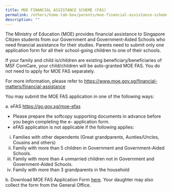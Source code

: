 ```yaml
---
title: MOE FINANCIAL ASSISTANCE SCHEME (FAS)
permalink: /others/home-tab-box/parents/moe-financial-assistance-scheme-fas/
description: ""
---
```

<p>The Ministry of Education (MOE) provides financial assistance to Singapore Citizen students from our Government and Government-Aided Schools who need financial assistance for their studies. Parents need to submit only one application form for all their school-going children to one of their schools.</p>
<p>If your family and child is/children are existing beneficiary/beneficiaries of MSF ComCare, your&nbsp;child/children will be auto-granted MOE FAS. You do not need to apply for MOE FAS separately.</p>
<p>For more information, please refer to&nbsp;<a href="https://www.moe.gov.sg/financial-matters/financial-assistance">https://www.moe.gov.sg/financial-matters/financial-assistance</a></p>
<p>You may submit the MOE FAS application in one of the following ways:</p>
<p>a. eFAS&nbsp;<a href="https://go.gov.sg/moe-efas">https://go.gov.sg/moe-efas</a></p>
<ul>
<li>Please prepare the softcopy supporting documents in advance before you begin completing the e- application form.&nbsp;</li>
<li>eFAS application is not applicable if the following applies:</li>
</ul>
<ol style="list-style-type: lower-roman;">
<li>Families with other dependents (Great grandparents, Aunties/Uncles, Cousins and others)</li>
<li>Family with more than 5 children in Government and Government-Aided Schools.</li>
<li>Family with more than 4 unmarried children not in Government and Government-Aided Schools.</li>
<li>Family with more than 3 grandparents in the household</li>
</ol>
<p>b. Download MOE FAS Application Form&nbsp;<a href="https://drive.google.com/file/d/1bUNvBkEYMldK81KvkJLaWNPlADkaSNOV/view?usp=sharing" target="">here</a>. Your daughter may also collect the form from the General Office.</p>